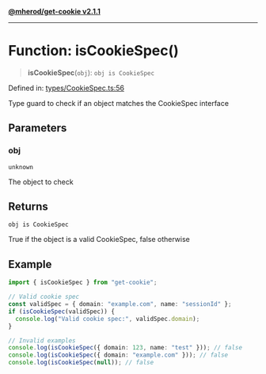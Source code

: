 [**@mherod/get-cookie v2.1.1**](../../../index.html)

---

# Function: isCookieSpec()

> **isCookieSpec**(`obj`): `obj is CookieSpec`

Defined in: [types/CookieSpec.ts:56](https://github.com/mherod/get-cookie/blob/f162cf080e158f18fe4a3d39249851b82b6fc5ad/src/types/CookieSpec.ts#L56)

Type guard to check if an object matches the CookieSpec interface

## Parameters

### obj

`unknown`

The object to check

## Returns

`obj is CookieSpec`

True if the object is a valid CookieSpec, false otherwise

## Example

```typescript
import { isCookieSpec } from "get-cookie";

// Valid cookie spec
const validSpec = { domain: "example.com", name: "sessionId" };
if (isCookieSpec(validSpec)) {
  console.log("Valid cookie spec:", validSpec.domain);
}

// Invalid examples
console.log(isCookieSpec({ domain: 123, name: "test" })); // false
console.log(isCookieSpec({ domain: "example.com" })); // false
console.log(isCookieSpec(null)); // false
```
